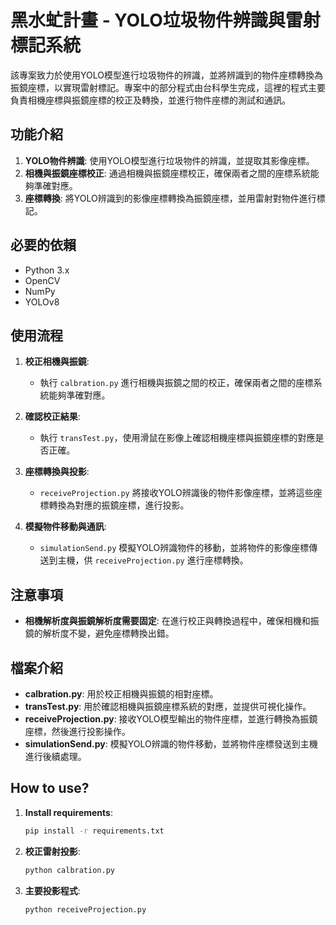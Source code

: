 # 黑水虻計畫 - YOLO垃圾物件辨識與雷射標記系統

該專案致力於使用YOLO模型進行垃圾物件的辨識，並將辨識到的物件座標轉換為振鏡座標，以實現雷射標記。專案中的部分程式由台科學生完成，這裡的程式主要負責相機座標與振鏡座標的校正及轉換，並進行物件座標的測試和通訊。

## 功能介紹

1. **YOLO物件辨識**: 使用YOLO模型進行垃圾物件的辨識，並提取其影像座標。
2. **相機與振鏡座標校正**: 通過相機與振鏡座標校正，確保兩者之間的座標系統能夠準確對應。
3. **座標轉換**: 將YOLO辨識到的影像座標轉換為振鏡座標，並用雷射對物件進行標記。

## 必要的依賴

- Python 3.x
- OpenCV
- NumPy
- YOLOv8

## 使用流程

1. **校正相機與振鏡**:
   - 執行 `calbration.py` 進行相機與振鏡之間的校正，確保兩者之間的座標系統能夠準確對應。

2. **確認校正結果**:
   - 執行 `transTest.py`，使用滑鼠在影像上確認相機座標與振鏡座標的對應是否正確。

3. **座標轉換與投影**:
   - `receiveProjection.py` 將接收YOLO辨識後的物件影像座標，並將這些座標轉換為對應的振鏡座標，進行投影。

4. **模擬物件移動與通訊**:
   - `simulationSend.py` 模擬YOLO辨識物件的移動，並將物件的影像座標傳送到主機，供 `receiveProjection.py` 進行座標轉換。

## 注意事項

- **相機解析度與振鏡解析度需要固定**: 在進行校正與轉換過程中，確保相機和振鏡的解析度不變，避免座標轉換出錯。

## 檔案介紹

- **calbration.py**: 用於校正相機與振鏡的相對座標。
- **transTest.py**: 用於確認相機與振鏡座標系統的對應，並提供可視化操作。
- **receiveProjection.py**: 接收YOLO模型輸出的物件座標，並進行轉換為振鏡座標，然後進行投影操作。
- **simulationSend.py**: 模擬YOLO辨識的物件移動，並將物件座標發送到主機進行後續處理。

## How to use?

1. **Install requirements**:
   ```bash
   pip install -r requirements.txt
2. **校正雷射投影**:
   ```bash
   python calbration.py
3. **主要投影程式**:
   ```bash
   python receiveProjection.py